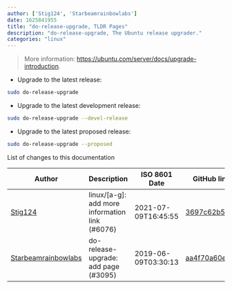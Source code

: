 ```yaml
---
author: ['Stig124', 'Starbeamrainbowlabs']
date: 1625841955
title: "do-release-upgrade, TLDR Pages"
description: "do-release-upgrade, The Ubuntu release upgrader."
categories: "linux"
---
```

> More information: <https://ubuntu.com/server/docs/upgrade-introduction>.

- Upgrade to the latest release:

```bash
sudo do-release-upgrade
```

- Upgrade to the latest development release:

```bash
sudo do-release-upgrade --devel-release
```

- Upgrade to the latest proposed release:

```bash
sudo do-release-upgrade --proposed
```
List of changes to this documentation


Author | Description | ISO 8601 Date | GitHub link
------|-----|-----|-----
[Stig124](mailto:stigpro@outlook.fr) | linux/[a-g]: add more information link (#6076) | 2021-07-09T16:45:55 | [3697c62b5e5c](https://github.com/tldr-pages/tldr/commit/3697c62b5e5cd9bae7a99c591cb81d1ddcfbf792)
[Starbeamrainbowlabs](mailto:sbrl@starbeamrainbowlabs.com) | do-release-upgrade: add page (#3095) | 2019-06-09T03:30:13 | [aa4f70a60e6c](https://github.com/tldr-pages/tldr/commit/aa4f70a60e6c4eefaec21ec22486fdbfa5be3457)

